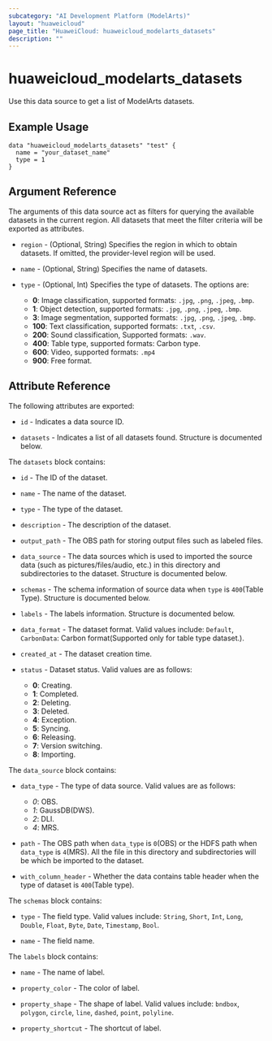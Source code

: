 ```yaml
---
subcategory: "AI Development Platform (ModelArts)"
layout: "huaweicloud"
page_title: "HuaweiCloud: huaweicloud_modelarts_datasets"
description: ""
---
```


# huaweicloud_modelarts_datasets

Use this data source to get a list of ModelArts datasets.

## Example Usage

```hcl
data "huaweicloud_modelarts_datasets" "test" {
  name = "your_dataset_name"
  type = 1
}
```

## Argument Reference

The arguments of this data source act as filters for querying the available datasets in the current region.
 All datasets that meet the filter criteria will be exported as attributes.

* `region` - (Optional, String) Specifies the region in which to obtain datasets. If omitted, the provider-level region
 will be used.

* `name` - (Optional, String) Specifies the name of datasets.

* `type` - (Optional, Int) Specifies the type of datasets. The options are:
  + **0**: Image classification, supported formats: `.jpg`, `.png`, `.jpeg`, `.bmp`.
  + **1**: Object detection, supported formats: `.jpg`, `.png`, `.jpeg`, `.bmp`.
  + **3**: Image segmentation, supported formats: `.jpg`, `.png`, `.jpeg`, `.bmp`.
  + **100**: Text classification, supported formats: `.txt`, `.csv`.
  + **200**: Sound classification, Supported formats: `.wav`.
  + **400**: Table type, supported formats: Carbon type.
  + **600**: Video, supported formats: `.mp4`
  + **900**: Free format.

## Attribute Reference

The following attributes are exported:

* `id` - Indicates a data source ID.

* `datasets` - Indicates a list of all datasets found. Structure is documented below.

The `datasets` block contains:

* `id` - The ID of the dataset.

* `name` - The name of the dataset.

* `type` - The type of the dataset.

* `description` - The description of the dataset.

* `output_path` - The OBS path for storing output files such as labeled files.

* `data_source` - The data sources which is used to imported the source data (such as pictures/files/audio, etc.) in
 this directory and subdirectories to the dataset. Structure is documented below.

* `schemas` - The schema information of source data when `type` is `400`(Table Type). Structure is documented below.

* `labels` - The labels information. Structure is documented below.

* `data_format` - The dataset format. Valid values include: `Default`, `CarbonData`: Carbon format(Supported only for
 table type dataset.).

* `created_at` - The dataset creation time.

* `status` - Dataset status. Valid values are as follows:
  + **0**: Creating.
  + **1**: Completed.
  + **2**: Deleting.
  + **3**: Deleted.
  + **4**: Exception.
  + **5**: Syncing.
  + **6**: Releasing.
  + **7**: Version switching.
  + **8**: Importing.

The `data_source` block contains:

* `data_type` - The type of data source. Valid values are as follows:
  + *0*: OBS.
  + *1*: GaussDB(DWS).
  + *2*: DLI.
  + *4*: MRS.
  
* `path` - The OBS path when `data_type` is `0`(OBS) or the HDFS path when `data_type` is `4`(MRS). All the file in this
 directory and subdirectories will be which be imported to the dataset.

* `with_column_header` - Whether the data contains table header when the type of dataset is `400`(Table type).

The `schemas` block contains:

* `type` - The field type. Valid values include: `String`, `Short`, `Int`, `Long`, `Double`, `Float`, `Byte`,
 `Date`, `Timestamp`, `Bool`.

* `name` - The field name.

The `labels` block contains:

* `name` - The name of label.

* `property_color` - The color of label.

* `property_shape` - The shape of label. Valid values include: `bndbox`, `polygon`, `circle`, `line`, `dashed`,
 `point`, `polyline`.

* `property_shortcut` - The shortcut of label.
